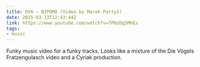 ```yaml
---
title: DVA – NIPOMO (Video by Marek Partyš)
date: 2015-03-13T12:43:44Z
link: https://www.youtube.com/watch?v=7P0zDg5MhEs
tags:
- music
---
```

Funky music video for a funky tracks. Looks like a mixture of the Die Vögels Fratzengulasch video and a Cyriak production.
